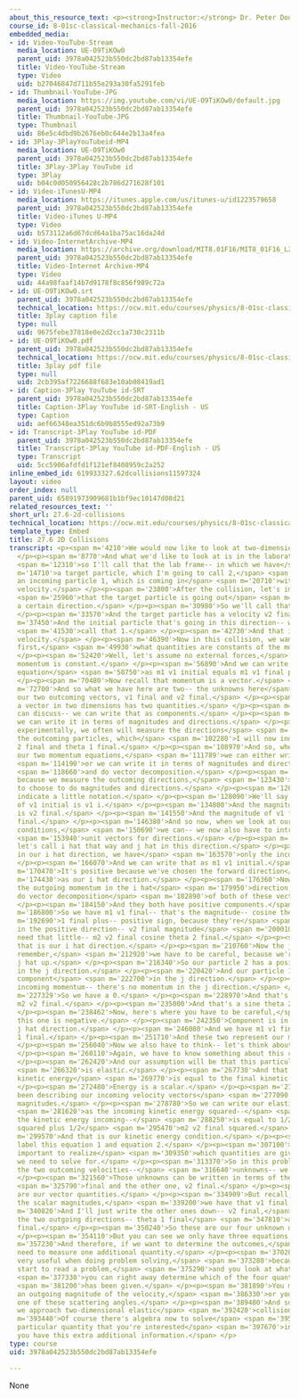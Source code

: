 ```yaml
---
about_this_resource_text: <p><strong>Instructor:</strong> Dr. Peter Dourmashkin</p>
course_id: 8-01sc-classical-mechanics-fall-2016
embedded_media:
- id: Video-YouTube-Stream
  media_location: UE-O9TiKOw0
  parent_uid: 3978a042523b550dc2bd87ab13354efe
  title: Video-YouTube-Stream
  type: Video
  uid: b27046847d711b55e293a30fa5291feb
- id: Thumbnail-YouTube-JPG
  media_location: https://img.youtube.com/vi/UE-O9TiKOw0/default.jpg
  parent_uid: 3978a042523b550dc2bd87ab13354efe
  title: Thumbnail-YouTube-JPG
  type: Thumbnail
  uid: 86e5c4dbd9b2676eb0c644e2b13a4fea
- id: 3Play-3PlayYouTubeid-MP4
  media_location: UE-O9TiKOw0
  parent_uid: 3978a042523b550dc2bd87ab13354efe
  title: 3Play-3Play YouTube id
  type: 3Play
  uid: b04c0d050956428c2b786d271628f101
- id: Video-iTunesU-MP4
  media_location: https://itunes.apple.com/us/itunes-u/id1223579658
  parent_uid: 3978a042523b550dc2bd87ab13354efe
  title: Video-iTunes U-MP4
  type: Video
  uid: b573112a6d67dcd64a1ba75ac16da24d
- id: Video-InternetArchive-MP4
  media_location: https://archive.org/download/MIT8.01F16/MIT8_01F16_L27v06_360p.mp4
  parent_uid: 3978a042523b550dc2bd87ab13354efe
  title: Video-Internet Archive-MP4
  type: Video
  uid: 44a98faaf14b7d9178f8c856f989c72a
- id: UE-O9TiKOw0.srt
  parent_uid: 3978a042523b550dc2bd87ab13354efe
  technical_location: https://ocw.mit.edu/courses/physics/8-01sc-classical-mechanics-fall-2016/week-9-collision-theory/27.6-2d-collisions/27.6-2d-collisions/UE-O9TiKOw0.srt
  title: 3play caption file
  type: null
  uid: 9675febe37818e0e2d2cc1a730c2311b
- id: UE-O9TiKOw0.pdf
  parent_uid: 3978a042523b550dc2bd87ab13354efe
  technical_location: https://ocw.mit.edu/courses/physics/8-01sc-classical-mechanics-fall-2016/week-9-collision-theory/27.6-2d-collisions/27.6-2d-collisions/UE-O9TiKOw0.pdf
  title: 3play pdf file
  type: null
  uid: 2cb395af7226688f683e10ab08419ad1
- id: Caption-3Play YouTube id-SRT
  parent_uid: 3978a042523b550dc2bd87ab13354efe
  title: Caption-3Play YouTube id-SRT-English - US
  type: Caption
  uid: aef66348ea351dc6b9b8555ed92a73b9
- id: Transcript-3Play YouTube id-PDF
  parent_uid: 3978a042523b550dc2bd87ab13354efe
  title: Transcript-3Play YouTube id-PDF-English - US
  type: Transcript
  uid: 5cc5906afdfd1f121ef8408959c2a252
inline_embed_id: 619933327.62dcollisions11597324
layout: video
order_index: null
parent_uid: 65891973909681b1bf9ec10147d08d21
related_resources_text: ''
short_url: 27.6-2d-collisions
technical_location: https://ocw.mit.edu/courses/physics/8-01sc-classical-mechanics-fall-2016/week-9-collision-theory/27.6-2d-collisions/27.6-2d-collisions
template_type: Embed
title: 27.6 2D Collisions
transcript: <p><span m='4210'>We would now like to look at two-dimensional collisions.</span>
  </p><p><span m='8770'>And what we'd like to look at is in the laboratory frame--</span>
  <span m='12310'>so I'll call that the lab frame-- in which we have</span> <span
  m='14710'>a target particle, which I'm going to call 2,</span> <span m='17370'>and
  an incoming particle 1, which is coming in</span> <span m='20710'>with some initial
  velocity.</span> </p><p><span m='23800'>After the collision, let's imagine</span>
  <span m='25960'>that the target particle is going out</span> <span m='29700'>at
  a certain direction.</span> </p><p><span m='30980'>So we'll call that 2.</span>
  </p><p><span m='33570'>And the target particle has a velocity v2 final.</span> </p><p><span
  m='37450'>And the initial particle that's going in this direction-- we'll</span>
  <span m='41530'>call that 1.</span> </p><p><span m='42730'>And that is it's outcoming
  velocity.</span> </p><p><span m='46390'>Now in this collision, we want to ask ourselves
  first,</span> <span m='49930'>what quantities are constants of the motion.</span>
  </p><p><span m='52420'>Well, let's assume no external forces,</span> <span m='55000'>therefore
  momentum is constant.</span> </p><p><span m='56890'>And we can write our momentum
  equation</span> <span m='58750'>as m1 v1 initial equals m1 v1 final plus m2 v2 final.</span>
  </p><p><span m='70480'>Now recall that momentum is a vector.</span> </p><p><span
  m='72700'>And so what we have here are two-- the unknowns here</span> <span m='80230'>are
  our two outcoming vectors, v1 final and v2 final.</span> </p><p><span m='85840'>And
  a vector in two dimensions has two quantities.</span> </p><p><span m='89380'>We
  can discuss-- we can write that as components.</span> </p><p><span m='92770'>Or
  we can write it in terms of magnitudes and directions.</span> </p><p><span m='96289'>Now
  experimentally, we often will measure the directions</span> <span m='100360'>of
  the outcoming particles, which</span> <span m='102280'>I will now indicate by theta
  2 final and theta 1 final.</span> </p><p><span m='108970'>And so, when we write
  our two momentum equations,</span> <span m='111789'>we can either write it as components,</span>
  <span m='114190'>or we can write it in terms of magnitudes and directions</span>
  <span m='118660'>and do vector decomposition.</span> </p><p><span m='120740'>Now
  because we measure the outcoming directions,</span> <span m='123430'>we're going
  to choose to do magnitudes and directions.</span> </p><p><span m='126260'>So let's
  indicate a little notation.</span> </p><p><span m='128090'>We'll say that the magnitude
  of v1 initial is v1 i.</span> </p><p><span m='134800'>And the magnitude of v2 final
  is v2 final.</span> </p><p><span m='141550'>And the magnitude of v1 final is v1
  final.</span> </p><p><span m='146380'>And so now, when we look at our two momentum
  conditions,</span> <span m='150690'>we can-- we now also have to introduce</span>
  <span m='153940'>unit vectors for directions.</span> </p><p><span m='155530'>So
  let's call i hat that way and j hat in this direction.</span> </p><p><span m='160990'>And
  in our i hat direction, we have</span> <span m='163570'>only the incoming momentum.</span>
  </p><p><span m='166070'>And we can write that as m1 v1 initial.</span> </p><p><span
  m='170470'>It's positive because we've chosen the forward direction</span> <span
  m='174430'>as our i hat direction.</span> </p><p><span m='176360'>Now in terms of
  the outgoing momentum in the i hat</span> <span m='179950'>direction, we have to
  do vector decomposition</span> <span m='182890'>of both of these vectors.</span>
  </p><p><span m='184150'>And they both have positive components.</span> </p><p><span
  m='186800'>So we have m1 v1 final-- that's the magnitude-- cosine theta</span> <span
  m='192690'>1 final plus-- positive sign, because they're</span> <span m='196030'>both
  in the positive direction-- v2 final magnitude</span> <span m='200010'>times-- we
  need that little-- m2 v2 final cosine theta 2 final.</span> </p><p><span m='208870'>And
  that is our i hat direction.</span> </p><p><span m='210760'>Now the j hat direction--
  remember,</span> <span m='212920'>we have to be careful, because we're taking positive
  j hat up.</span> </p><p><span m='216340'>So our particle 2 has a positive component
  in the j direction.</span> </p><p><span m='220420'>And our particle 1 has a negative
  component</span> <span m='222700'>in the j direction.</span> </p><p><span m='224020'>The
  incoming momentum-- there's no momentum in the j direction.</span> </p><p><span
  m='227329'>So we have a 0.</span> </p><p><span m='228970'>And that's equal to positive
  m2 v2 final.</span> </p><p><span m='235000'>And that's a sine theta 2 final.</span>
  </p><p><span m='238462'>Now, here's where you have to be careful,</span> <span m='240170'>because
  this one is negative.</span> </p><p><span m='242350'>Component is in the negative
  j hat direction.</span> </p><p><span m='246080'>And we have m1 v1 final sine theta
  1 final.</span> </p><p><span m='251710'>And these two represent our momentum equations.</span>
  </p><p><span m='256040'>Now we also have to think-- let's think about energy.</span>
  </p><p><span m='260110'>Again, we have to know something about this collision.</span>
  </p><p><span m='262420'>And our assumption will be that this particular collision</span>
  <span m='266320'>is elastic.</span> </p><p><span m='267730'>And that means the initial
  kinetic energy</span> <span m='269770'>is equal to the final kinetic energy.</span>
  </p><p><span m='272480'>Energy is a scalar.</span> </p><p><span m='273909'>We've
  been describing our incoming velocity vectors</span> <span m='277090'>in terms of
  magnitudes.</span> </p><p><span m='278780'>So we can write our elastic energy condition</span>
  <span m='281620'>as the incoming kinetic energy squared--</span> <span m='286000'>that's
  the kinetic energy incoming--</span> <span m='288250'>is equal to 1/2 m1 v1 final
  squared plus 1/2</span> <span m='295470'>m2 v2 final squared.</span> </p><p><span
  m='299570'>And that is our kinetic energy condition.</span> </p><p><span m='303010'>Let's
  label this equation 1 and equation 2.</span> </p><p><span m='307100'>Now, it's very
  important to realize</span> <span m='309350'>which quantities are given and which
  we need to solve for.</span> </p><p><span m='313370'>So in this problem, because
  the two outcoming velocities--</span> <span m='316640'>unknowns-- we have four unknowns.</span>
  </p><p><span m='321560'>Those unknowns can be written in terms of the two velocity</span>
  <span m='325790'>final and the other one, v2 final.</span> </p><p><span m='332450'>Those
  are our vector quantities.</span> </p><p><span m='334909'>But recall, in terms of
  the scalar magnitudes,</span> <span m='339200'>we have that v1 final.</span> </p><p><span
  m='340820'>And I'll just write the other ones down-- v2 final,</span> <span m='343940'>and
  the two outgoing directions-- theta 1 final</span> <span m='347810'>and theta 2
  final.</span> </p><p><span m='350240'>So these are our four unknown quantities.</span>
  </p><p><span m='354110'>But you can see we only have three equations.</span> </p><p><span
  m='357230'>And therefore, if we want to determine the outcomes,</span> <span m='361190'>we
  need to measure one additional quantity.</span> </p><p><span m='370280'>Now that's
  very useful when doing problem solving,</span> <span m='373280'>because when you
  start to read a problem,</span> <span m='375290'>and you look at what's being measured,</span>
  <span m='377330'>you can right away determine which of the four quantities</span>
  <span m='381200'>has been given.</span> </p><p><span m='381890'>You may be given
  an outgoing magnitude of the velocity,</span> <span m='386330'>or you may be given
  one of these scattering angles.</span> </p><p><span m='389480'>And so that's how
  we approach two-dimensional elastic</span> <span m='392420'>collision.</span> </p><p><span
  m='393440'>Of course there's algebra now to solve</span> <span m='395587'>for any
  particular quantity that you're interested</span> <span m='397670'>in, provided
  you have this extra additional information.</span> </p>
type: course
uid: 3978a042523b550dc2bd87ab13354efe

---
```

None